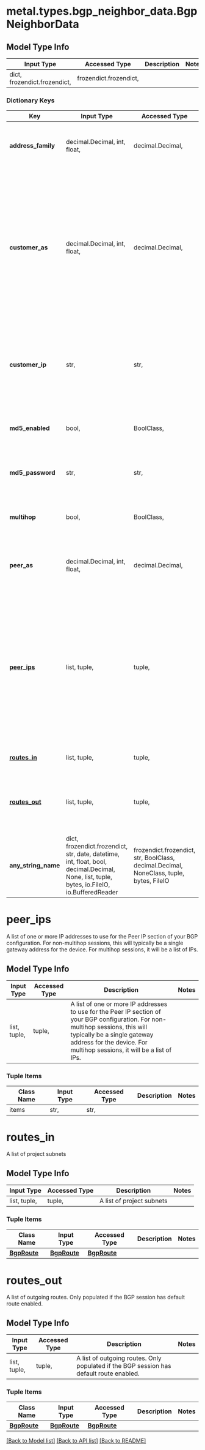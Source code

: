 # metal.types.bgp_neighbor_data.BgpNeighborData

## Model Type Info
Input Type | Accessed Type | Description | Notes
------------ | ------------- | ------------- | -------------
dict, frozendict.frozendict,  | frozendict.frozendict,  |  | 

### Dictionary Keys
Key | Input Type | Accessed Type | Description | Notes
------------ | ------------- | ------------- | ------------- | -------------
**address_family** | decimal.Decimal, int, float,  | decimal.Decimal,  | Address Family for IP Address. Accepted values are 4 or 6 | [optional] 
**customer_as** | decimal.Decimal, int, float,  | decimal.Decimal,  | The customer&#x27;s ASN. In a local BGP deployment, this will be an internal ASN used to route within the data center. For a global BGP deployment, this will be the your own ASN, configured when you set up BGP for your project. | [optional] 
**customer_ip** | str,  | str,  | The device&#x27;s IP address. For an IPv4 BGP session, this is typically the private bond0 address for the device. | [optional] 
**md5_enabled** | bool,  | BoolClass,  | True if an MD5 password is configured for the project. | [optional] 
**md5_password** | str,  | str,  | The MD5 password configured for the project, if set. | [optional] 
**multihop** | bool,  | BoolClass,  | True when the BGP session should be configured as multihop. | [optional] 
**peer_as** | decimal.Decimal, int, float,  | decimal.Decimal,  | The Peer ASN to use when configuring BGP on your device. | [optional] 
**[peer_ips](#peer_ips)** | list, tuple,  | tuple,  | A list of one or more IP addresses to use for the Peer IP section of your BGP configuration. For non-multihop sessions, this will typically be a single gateway address for the device. For multihop sessions, it will be a list of IPs. | [optional] 
**[routes_in](#routes_in)** | list, tuple,  | tuple,  | A list of project subnets | [optional] 
**[routes_out](#routes_out)** | list, tuple,  | tuple,  | A list of outgoing routes. Only populated if the BGP session has default route enabled. | [optional] 
**any_string_name** | dict, frozendict.frozendict, str, date, datetime, int, float, bool, decimal.Decimal, None, list, tuple, bytes, io.FileIO, io.BufferedReader | frozendict.frozendict, str, BoolClass, decimal.Decimal, NoneClass, tuple, bytes, FileIO | any string name can be used but the value must be the correct type | [optional]

# peer_ips

A list of one or more IP addresses to use for the Peer IP section of your BGP configuration. For non-multihop sessions, this will typically be a single gateway address for the device. For multihop sessions, it will be a list of IPs.

## Model Type Info
Input Type | Accessed Type | Description | Notes
------------ | ------------- | ------------- | -------------
list, tuple,  | tuple,  | A list of one or more IP addresses to use for the Peer IP section of your BGP configuration. For non-multihop sessions, this will typically be a single gateway address for the device. For multihop sessions, it will be a list of IPs. | 

### Tuple Items
Class Name | Input Type | Accessed Type | Description | Notes
------------- | ------------- | ------------- | ------------- | -------------
items | str,  | str,  |  | 

# routes_in

A list of project subnets

## Model Type Info
Input Type | Accessed Type | Description | Notes
------------ | ------------- | ------------- | -------------
list, tuple,  | tuple,  | A list of project subnets | 

### Tuple Items
Class Name | Input Type | Accessed Type | Description | Notes
------------- | ------------- | ------------- | ------------- | -------------
[**BgpRoute**](BgpRoute.md) | [**BgpRoute**](BgpRoute.md) | [**BgpRoute**](BgpRoute.md) |  | 

# routes_out

A list of outgoing routes. Only populated if the BGP session has default route enabled.

## Model Type Info
Input Type | Accessed Type | Description | Notes
------------ | ------------- | ------------- | -------------
list, tuple,  | tuple,  | A list of outgoing routes. Only populated if the BGP session has default route enabled. | 

### Tuple Items
Class Name | Input Type | Accessed Type | Description | Notes
------------- | ------------- | ------------- | ------------- | -------------
[**BgpRoute**](BgpRoute.md) | [**BgpRoute**](BgpRoute.md) | [**BgpRoute**](BgpRoute.md) |  | 

[[Back to Model list]](../../README.md#documentation-for-models) [[Back to API list]](../../README.md#documentation-for-api-endpoints) [[Back to README]](../../README.md)

